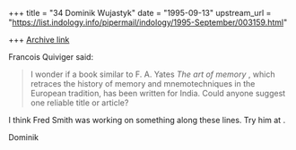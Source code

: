 +++
title = "34 Dominik Wujastyk"
date = "1995-09-13"
upstream_url = "https://list.indology.info/pipermail/indology/1995-September/003159.html"

+++
[Archive link](https://list.indology.info/pipermail/indology/1995-September/003159.html)

Francois Quiviger said:

> 	I wonder if a book similar to F. A. Yates *The art of memory* ,
> which retraces the history of memory and mnemotechniques in the European
> tradition, has been written for India. Could anyone suggest one reliable
> title or article? 

I think Fred Smith was working on something along these lines.  Try him
at <fsmith at uiamvs.bitnet>.

Dominik






